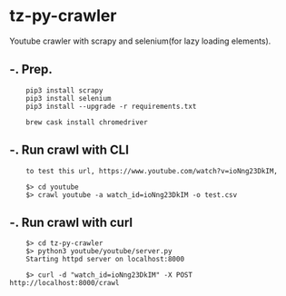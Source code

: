 # tz-py-crawler

Youtube crawler with scrapy and selenium(for lazy loading elements).

## -. Prep. 
``` 
    pip3 install scrapy
    pip3 install selenium
    pip3 install --upgrade -r requirements.txt
    
    brew cask install chromedriver
``` 

## -. Run crawl with CLI
```
    to test this url, https://www.youtube.com/watch?v=ioNng23DkIM,

    $> cd youtube
    $> crawl youtube -a watch_id=ioNng23DkIM -o test.csv
```

## -. Run crawl with curl
```
    $> cd tz-py-crawler
    $> python3 youtube/youtube/server.py
    Starting httpd server on localhost:8000
    
    $> curl -d "watch_id=ioNng23DkIM" -X POST http://localhost:8000/crawl
```
